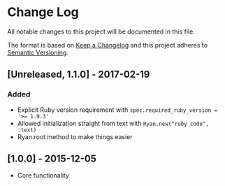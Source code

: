 # Change Log
All notable changes to this project will be documented in this file.

The format is based on [Keep a Changelog](http://keepachangelog.com/)
and this project adheres to [Semantic Versioning](http://semver.org/).

## [Unreleased, 1.1.0] - 2017-02-19
### Added
- Explicit Ruby version requirement with `spec.required_ruby_version = '>= 1.9.3'`
- Allowed initialization straight from text with `Ryan.new("ruby code", :text)`
- Ryan.root method to make things easier

## [1.0.0] - 2015-12-05
- Core functionality

